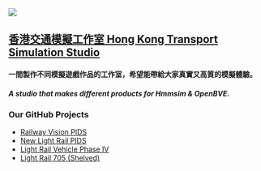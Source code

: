 ![](https://hktss.github.io/assets/img/logo/tss.png) 
## [香港交通模擬工作室 Hong Kong Transport Simulation Studio](https://hktss.github.io)

#### 一間製作不同模擬遊戲作品的工作室，希望能帶給大家真實又高質的模擬體驗。
#####  A studio that makes different products for Hmmsim & OpenBVE.

### Our GitHub Projects
- [Railway Vision PIDS](https://github.com/HKTSS/mtr-pids) 
- [New Light Rail PIDS](https://github.com/HKTSS/nlrt-pids)
- [Light Rail Vehicle Phase IV](https://github.com/HKTSS/LRV-P4) 
- [Light Rail 705 (Shelved)](https://github.com/HKTSS/LRT-705-OpenBVE)
